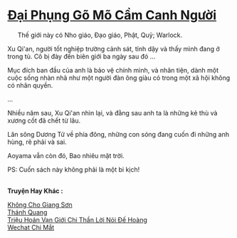 <a href="https://truyentiki.com/dai-phung-go-mo-cam-canh-nguoi.33802/" title="Đại Phụng Gõ Mõ Cầm Canh Người"><h1>Đại Phụng Gõ Mõ Cầm Canh Người</h1></a><div style="display:table"><img align="right" style="float: left; padding: 10px;" src="https://truyentiki.com/images/story/200x260/33802.jpg" alt="">Thế giới này có Nho giáo, Đạo giáo, Phật, Quỷ; Warlock. <p></p> Xu Qi&#39;an, người tốt nghiệp trường cảnh sát, tỉnh dậy và thấy mình đang ở trong tù. Cô bị đày đến biên giới ba ngày sau đó ... <p></p> Mục đích ban đầu của anh là bảo vệ chính mình, và nhân tiện, dành một cuộc sống nhàn nhã như một người đàn ông giàu có trong một xã hội không có nhân quyền. <p></p> ... <p></p> Nhiều năm sau, Xu Qi&#39;an nhìn lại, và đằng sau anh ta là những kẻ thù và xương cốt đã chết từ lâu. <p></p> Lăn sông Dương Tử về phía đông, những con sóng đang cuốn đi những anh hùng, rẽ phải và sai. <p></p> Aoyama vẫn còn đó, Bao nhiêu mặt trời. <p></p> PS: Cuốn sách này không phải là một bi kịch!</div><p><br><b>Truyện Hay Khác :</b></p><a href="https://truyentiki.com/khong-cho-giang-son.33801/" alt="Không Cho Giang Sơn">Không Cho Giang Sơn</a><br/><a href="https://github.com/nownovels/top500/tree/master/truyenhay/33897/" alt="Thánh Quang">Thánh Quang</a><br/><a href="https://github.com/nownovels/top500/tree/master/truyenhay/33851/" alt="Triệu Hoán Vạn Giới Chi Thần Lời Nói Đế Hoàng">Triệu Hoán Vạn Giới Chi Thần Lời Nói Đế Hoàng</a><br/><a href="https://www.plurk.com/p/nuje22" alt="Wechat Chi Mắt">Wechat Chi Mắt</a><br/>